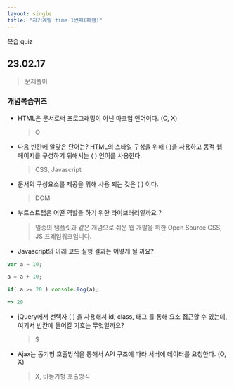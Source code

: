 ```yaml
---
layout: single
title: "자기계발 time 1번째(패캠)"
---
```



복습 quiz
## 23.02.17
>문제풀이

### 개념복습퀴즈
- HTML은 문서로써 프로그래밍이 아닌 마크업 언어이다. (O, X)
  >O
- 다음 빈칸에 알맞은 단어는?
HTML의 스타일 구성을 위해 ( )을 사용하고 동적 웹 페이지를 구성하기 위해서는 (  ) 언어를 사용한다.
  >CSS, Javascript
- 문서의 구성요소를 제공을 위해 사용 되는 것은 ( ) 이다.
  >DOM
- 부트스트랩은 어떤 역할을 하기 위한 라이브러리일까요 ?
  >일종의 탬플릿과 같은 개념으로 쉬운 웹 개발을 위한 Open Source CSS, JS 프레임워크입니다.
- Javascript의 아래 코드 실행 결과는 어떻게 될
  까요?
  
```javascript
var a = 10;

a = a + 10;

if( a >= 20 ) console.log(a);

=> 20
```

- jQuery에서 선택자 (  ) 을 사용해서 id, class, 태그 를 통해 요소 접근할 수 있는데, 여기서 빈칸에 들어갈 기호는 무엇일까요?
   >$
- Ajax는 동기형 호출방식을 통해서 API 구조에 따라 서버에 데이터를 요청한다. (O, X)
   >X, 비동기형 호출방식




